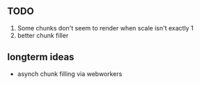 ## TODO

1. Some chunks don't seem to render when scale isn't exactly 1
2. better chunk filler

## longterm ideas
- asynch chunk filling via webworkers